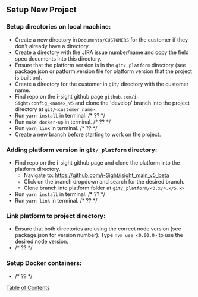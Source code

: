 ## Setup New Project

### Setup directories on local machine:
- Create a new directory in `Documents/CUSTOMERS` for the customer if they don't already have a directory.
- Create a directory with the JIRA issue number/name and copy the field spec documents into this directory.
- Ensure that the platform version is in the `git/_platform` directory (see package.json or patform.version file for platform version that the project is built on).
- Create a directory for the customer in `git/` directory with the customer name.
- Find repo on the i-sight github page `github.com/i-Sight/config_<name>_v5` and clone the 'develop' branch into the project directory at `git/<customer_name>`.
- Run `yarn install` in terminal. /* ?? */
- Run `make docker-up` in terminal. /* ?? */
- Run `yarn link` in terminal. /* ?? */
- Create a new branch before starting to work on the project.

### Adding platform version in `git/_platform` directory:
- Find repo on the i-sight github page and clone the platform into the platform directory.
	- Navigate to: <https://github.com/i-Sight/isight_main_v5_beta>
	- Click on the branch dropdown and search for the desired branch.
	- Clone branch into platform folder at `git/_platform/<3.x/4.x/5.x>`
- Run `yarn install` in terminal. /* ?? */
- Run `yarn link` in terminal. /* ?? */

### Link platform to project directory:
- Ensure that both directories are using the correct node version (see package.json for version number). Type `nvm use <0.00.0>` to use the desired node version.
- /* ?? */

### Setup Docker containers:
- /* ?? */

[Table of Contents](../README.md)